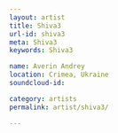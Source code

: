 ```yaml
---
layout: artist
title: Shiva3
url-id: shiva3
meta: Shiva3
keywords: Shiva3

name: Averin Andrey
location: Crimea, Ukraine
soundcloud-id: 

category: artists
permalink: artist/shiva3/

---
```



